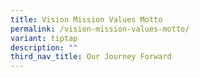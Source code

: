 ```yaml
---
title: Vision Mission Values Motto
permalink: /vision-mission-values-motto/
variant: tiptap
description: ""
third_nav_title: Our Journey Forward
---
```

